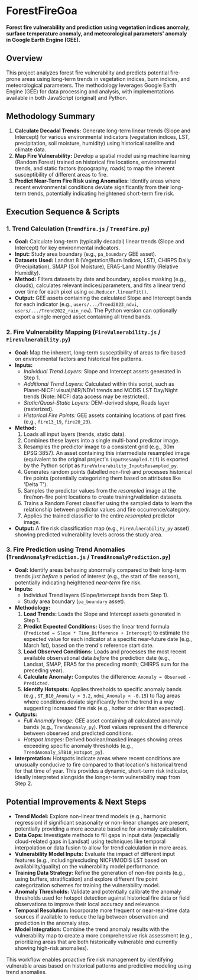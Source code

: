 # ForestFireGoa

**Forest fire vulnerability and prediction using vegetation indices anomaly, surface temperature anomaly, and meteorological parameters' anomaly in Google Earth Engine (GEE).**

## Overview
This project analyzes forest fire vulnerability and predicts potential fire-prone areas using long-term trends in vegetation indices, burn indices, and meteorological parameters. The methodology leverages Google Earth Engine (GEE) for data processing and analysis, with implementations available in both JavaScript (original) and Python.

## Methodology Summary
1.  **Calculate Decadal Trends:** Generate long-term linear trends (Slope and Intercept) for various environmental indicators (vegetation indices, LST, precipitation, soil moisture, humidity) using historical satellite and climate data.
2.  **Map Fire Vulnerability:** Develop a spatial model using machine learning (Random Forest) trained on historical fire locations, environmental trends, and static factors (topography, roads) to map the inherent susceptibility of different areas to fire.
3.  **Predict Near-Term Fire Risk using Anomalies:** Identify areas where recent environmental conditions deviate significantly from their long-term trends, potentially indicating heightened short-term fire risk.

## Execution Sequence & Scripts

### 1. Trend Calculation (`Trendfire.js` / `TrendFire.py`)
   - **Goal:** Calculate long-term (typically decadal) linear trends (Slope and Intercept) for key environmental indicators.
   - **Input:** Study area boundary (e.g., `pa_boundary` GEE asset).
   - **Datasets Used:** Landsat 8 (Vegetation/Burn Indices, LST), CHIRPS Daily (Precipitation), SMAP (Soil Moisture), ERA5-Land Monthly (Relative Humidity).
   - **Method:** Filters datasets by date and boundary, applies masking (e.g., clouds), calculates relevant indices/parameters, and fits a linear trend over time for each pixel using `ee.Reducer.linearFit()`.
   - **Output:** GEE assets containing the calculated Slope and Intercept bands for each indicator (e.g., `users/.../Trend2023_ndvi`, `users/.../Trend2022_rain_new`). The Python version can optionally export a single merged asset containing all trend bands.

### 2. Fire Vulnerability Mapping (`FireVulnerability.js` / `FireVulnerability.py`)
   - **Goal:** Map the inherent, long-term susceptibility of areas to fire based on environmental factors and historical fire patterns.
   - **Inputs:**
     - *Individual Trend Layers:* Slope and Intercept assets generated in Step 1.
     - *Additional Trend Layers:* Calculated within this script, such as Planet-NICFI visual/NIR/NDVI trends and MODIS LST Day/Night trends (Note: NICFI data access may be restricted).
     - *Static/Quasi-Static Layers:* DEM-derived slope, Roads layer (rasterized).
     - *Historical Fire Points:* GEE assets containing locations of past fires (e.g., `fire13_19`, `fire20_23`).
   - **Method:**
     1.  Loads all input layers (trends, static data).
     2.  Combines these layers into a single multi-band predictor image.
     3.  Resamples the predictor image to a consistent grid (e.g., 30m EPSG:3857). An asset containing this intermediate resampled image (equivalent to the original project's `inputResampled.tif`) is exported by the Python script as `FireVulnerability_InputsResampled_py`.
     4.  Generates random points (labelled non-fire) and processes historical fire points (potentially categorizing them based on attributes like 'Delta T').
     5.  Samples the predictor values from the *resampled* image at the fire/non-fire point locations to create training/validation datasets.
     6.  Trains a Random Forest classifier using the sampled data to learn the relationship between predictor values and fire occurrence/category.
     7.  Applies the trained classifier to the entire *resampled* predictor image.
   - **Output:** A fire risk classification map (e.g., `FireVulnerability_py` asset) showing predicted vulnerability levels across the study area.

### 3. Fire Prediction using Trend Anomalies (`TrendAnomalyPrediction.js` / `TrendAnomalyPrediction.py`)
   - **Goal:** Identify areas behaving abnormally compared to their long-term trends *just before* a period of interest (e.g., the start of fire season), potentially indicating heightened *near-term* fire risk.
   - **Inputs:**
     - Individual Trend layers (Slope/Intercept bands from Step 1).
     - Study area boundary (`pa_boundary` asset).
   - **Methodology:**
     1.  **Load Trends:** Loads the Slope and Intercept assets generated in Step 1.
     2.  **Predict Expected Conditions:** Uses the linear trend formula (`Predicted = Slope * Time_Difference + Intercept`) to estimate the expected value for each indicator at a specific near-future date (e.g., March 1st), based on the trend's reference start date.
     3.  **Load Observed Conditions:** Loads and processes the most recent available observational data *before* the prediction date (e.g., Landsat, SMAP, ERA5 for the preceding month; CHIRPS sum for the preceding year).
     4.  **Calculate Anomaly:** Computes the difference: `Anomaly = Observed - Predicted`.
     5.  **Identify Hotspots:** Applies thresholds to specific anomaly bands (e.g., `ST_B10_Anomaly > 3.2`, `ndmi_Anomaly < -0.15`) to flag areas where conditions deviate significantly from the trend in a way suggesting increased fire risk (e.g., hotter or drier than expected).
   - **Outputs:**
     - *Full Anomaly Image:* GEE asset containing all calculated anomaly bands (e.g., `TrendAnomaly_py`). Pixel values represent the difference between observed and predicted conditions.
     - *Hotspot Images:* Derived boolean/masked images showing areas exceeding specific anomaly thresholds (e.g., `TrendAnomaly_STB10_Hotspot_py`).
   - **Interpretation:** Hotspots indicate areas where recent conditions are unusually conducive to fire compared to that location's historical trend for that time of year. This provides a dynamic, short-term risk indicator, ideally interpreted alongside the longer-term vulnerability map from Step 2.

## Potential Improvements & Next Steps
*   **Trend Model:** Explore non-linear trend models (e.g., harmonic regression) if significant seasonality or non-linear changes are present, potentially providing a more accurate baseline for anomaly calculation.
*   **Data Gaps:** Investigate methods to fill gaps in input data (especially cloud-related gaps in Landsat) using techniques like temporal interpolation or data fusion to allow for trend calculation in more areas.
*   **Vulnerability Model Inputs:** Evaluate the impact of different input features (e.g., including/excluding NICFI/MODIS LST based on availability/quality) on the vulnerability model performance.
*   **Training Data Strategy:** Refine the generation of non-fire points (e.g., using buffers, stratification) and explore different fire point categorization schemes for training the vulnerability model.
*   **Anomaly Thresholds:** Validate and potentially calibrate the anomaly thresholds used for hotspot detection against historical fire data or field observations to improve their local accuracy and relevance.
*   **Temporal Resolution:** Incorporate more frequent or near-real-time data sources if available to reduce the lag between observation and prediction in the anomaly step.
*   **Model Integration:** Combine the trend anomaly results with the vulnerability map to create a more comprehensive risk assessment (e.g., prioritizing areas that are both historically vulnerable *and* currently showing high-risk anomalies).

This workflow enables proactive fire risk management by identifying vulnerable areas based on historical patterns and predictive modeling using trend anomalies.


